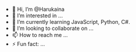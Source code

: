 - 👋 Hi, I’m @Harukaina
- 👀 I’m interested in ...
- 🌱 I’m currently learning JavaScript, Python, C#.
- 💞️ I’m looking to collaborate on ...
- 📫 How to reach me ...
- ⚡ Fun fact: ...

<!---
Harukaina/Harukaina is a ✨ special ✨ repository because its `README.md` (this file) appears on your GitHub profile.
You can click the Preview link to take a look at your changes.
--->
